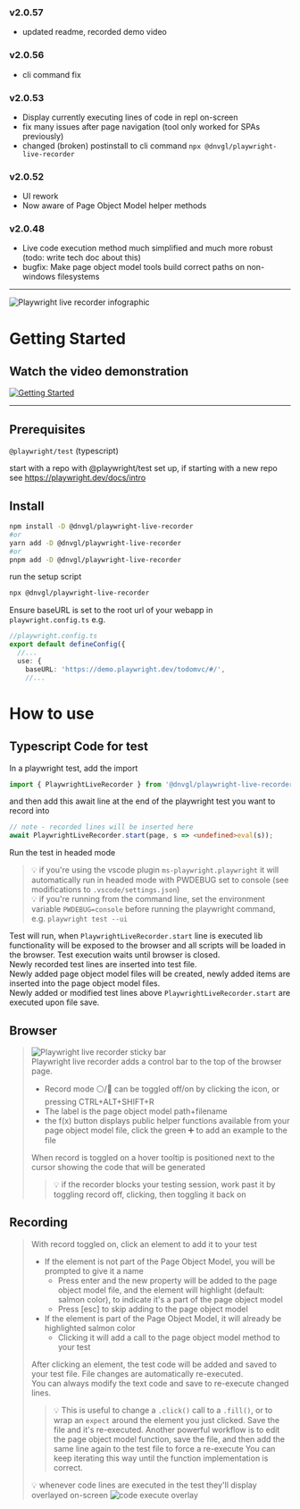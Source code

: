 ### v2.0.57
* updated readme, recorded demo video

### v2.0.56
* cli command fix

### v2.0.53
* Display currently executing lines of code in repl on-screen
* fix many issues after page navigation (tool only worked for SPAs previously)
* changed (broken) postinstall to cli command `npx @dnvgl/playwright-live-recorder`

### v2.0.52
* UI rework
* Now aware of Page Object Model helper methods

### v2.0.48
* Live code execution method much simplified and much more robust (todo: write tech doc about this)
* bugfix: Make page object model tools build correct paths on non-windows filesystems

----


![Playwright live recorder infographic](docs/playwright-live-recorder-infographic.png "Playwright live recorder infographic")


# Getting Started

## Watch the video demonstration

[![Getting Started](https://i.ytimg.com/vi/ys5vczHm9sw/maxresdefault.jpg)](https://youtu.be/ys5vczHm9sw)


-----
## Prerequisites

`@playwright/test` (typescript)

start with a repo with @playwright/test set up, if starting with a new repo see https://playwright.dev/docs/intro  

## Install

``` bash
npm install -D @dnvgl/playwright-live-recorder
#or
yarn add -D @dnvgl/playwright-live-recorder
#or
pnpm add -D @dnvgl/playwright-live-recorder
```

run the setup script
``` bash
npx @dnvgl/playwright-live-recorder
```

Ensure baseURL is set to the root url of your webapp in `playwright.config.ts` e.g.
``` ts
//playwright.config.ts
export default defineConfig({
  //...
  use: {
    baseURL: 'https://demo.playwright.dev/todomvc/#/',
    //...
```

# How to use
## Typescript Code for test

In a playwright test, add the import
``` ts
import { PlaywrightLiveRecorder } from '@dnvgl/playwright-live-recorder';
```

and then add this await line at the end of the playwright test you want to record into
``` ts
// note - recorded lines will be inserted here
await PlaywrightLiveRecorder.start(page, s => <undefined>eval(s));
```

Run the test in headed mode

> 💡 if you're using the vscode plugin `ms-playwright.playwright` it will automatically run in headed mode with PWDEBUG set to console (see modifications to `.vscode/settings.json`)  
> 💡 if you're running from the command line, set the environment variable `PWDEBUG=console` before running the playwright command, e.g. `playwright test --ui`

Test will run, when `PlaywrightLiveRecorder.start` line is executed lib functionality will be exposed to the browser and all scripts will be loaded in the browser. Test execution waits until browser is closed.  
Newly recorded test lines are inserted into test file.  
Newly added page object model files will be created, newly added items are inserted into the page object model files.  
Newly added or modified test lines above `PlaywrightLiveRecorder.start` are executed upon file save.

## Browser

> ![Playwright live recorder sticky bar](docs/control-bar.png "Playwright live recorder sticky bar")  
> Playwright live recorder adds a control bar to the top of the browser page.  
> * Record mode ⚪/🔴 can be toggled off/on by clicking the icon, or pressing CTRL+ALT+SHIFT+R  
> * The label is the page object model path+filename  
> * the f(x) button displays public helper functions available from your page object model file, click the green ➕ to add an example to the file
>
> When record is toggled on a hover tooltip is positioned next to the cursor showing the code that will be generated  
>> 💡 if the recorder blocks your testing session, work past it by toggling record off, clicking, then toggling it back on

## **Recording**
> With record toggled on, click an element to add it to your test
> * If the element is not part of the Page Object Model, you will be prompted to give it a name
>   * Press enter and the new property will be added to the page object model file, and the element will highlight (default: salmon color), to indicate it's a part of the page object model
>   * Press [esc] to skip adding to the page object model
> * If the element is part of the Page Object Model, it will already be highlighted salmon color
>   * Clicking it will add a call to the page object model method to your test  
>
> After clicking an element, the test code will be added and saved to your test file. File changes are automatically re-executed.  
> You can always modify the text code and save to re-execute changed lines.  
>> 💡 This is useful to change a `.click()` call to a `.fill()`, or to wrap an `expect` around the element you just clicked.  Save the file and it's re-executed.
>> Another powerful workflow is to edit the page object model function, save the file, and then add the same line again to the test file to force a re-execute
>> You can keep iterating this way until the function implementation is correct.  
>
> 💡 whenever code lines are executed in the test they'll display overlayed on-screen
> ![code execute overlay](docs/code-execute-overlay.png "code execute overlay")  
</details>
